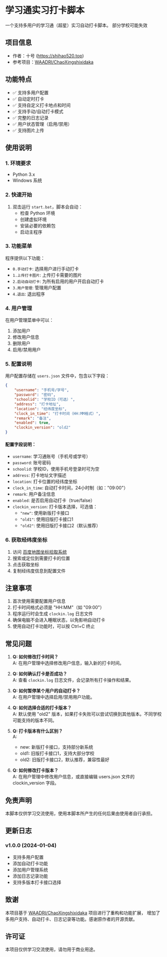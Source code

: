 # 学习通实习打卡脚本

一个支持多用户的学习通（超星）实习自动打卡脚本。
部分学校可能失效

## 项目信息

- 作者：十号 (https://shihao520.top)
- 参考项目：[WAADRI/ChaoXingshixidaka](https://github.com/WAADRI/ChaoXingshixidaka)

## 功能特点

- ✅ 支持多用户配置
- ✅ 自动定时打卡
- ✅ 支持自定义打卡地点和时间
- ✅ 支持手动/自动打卡模式
- ✅ 完整的日志记录
- ✅ 用户状态管理（启用/禁用）
- ✅ 支持图片上传

## 使用说明

### 1. 环境要求

- Python 3.x
- Windows 系统

### 2. 快速开始

1. 双击运行 `start.bat`，脚本会自动：
   - 检查 Python 环境
   - 创建虚拟环境
   - 安装必要的依赖包
   - 启动主程序

### 3. 功能菜单

程序提供以下功能：

- `0.手动打卡`: 选择用户进行手动打卡
- `1.上传打卡图片`: 上传打卡需要的图片
- `2.启动自动打卡`: 为所有启用的用户开启自动打卡
- `3.用户管理`: 管理用户配置
- `4.退出`: 退出程序

### 4. 用户管理

在用户管理菜单中可以：

1. 添加用户
2. 修改用户信息
3. 删除用户
4. 启用/禁用用户

### 5. 配置说明

用户配置存储在 `users.json` 文件中，包含以下字段：

```json
{
    "username": "手机号/学号",
    "password": "密码",
    "schoolid": "学校ID（可选）",
    "address": "打卡地址",
    "location": "经纬度坐标",
    "clock_in_time": "打卡时间（HH:MM格式）",
    "remark": "备注",
    "enabled": true,
    "clockin_version": "old2"
}
```

#### 配置字段说明：
- `username`: 学习通账号（手机号或学号）
- `password`: 账号密码
- `schoolid`: 学校ID，使用手机号登录时可为空
- `address`: 打卡地址文字描述
- `location`: 打卡位置的经纬度坐标
- `clock_in_time`: 自动打卡时间，24小时制（如："09:00"）
- `remark`: 用户备注信息
- `enabled`: 是否启用自动打卡（true/false）
- `clockin_version`: 打卡版本选择，可选值：
  - `"new"`: 使用新版打卡接口
  - `"old1"`: 使用旧版打卡接口1
  - `"old2"`: 使用旧版打卡接口2（默认推荐）

### 6. 获取经纬度坐标

1. 访问 [百度地图坐标拾取系统](http://api.map.baidu.com/lbsapi/getpoint/index.html)
2. 搜索或定位到需要打卡的位置
3. 点击获取坐标
4. 复制经纬度信息到配置文件

## 注意事项

1. 首次使用需要配置用户信息
2. 打卡时间格式必须是 "HH:MM"（如 "09:00"）
3. 程序运行时会生成 `clockin.log` 日志文件
4. 确保电脑不会进入睡眠状态，以免影响自动打卡
5. 使用自动打卡功能时，可以按 Ctrl+C 终止

## 常见问题

1. **Q: 如何修改打卡时间？**  
   A: 在用户管理中选择修改用户信息，输入新的打卡时间。

2. **Q: 如何确认打卡是否成功？**  
   A: 查看 `clockin.log` 日志文件，会记录所有打卡操作和结果。

3. **Q: 如何暂停某个用户的自动打卡？**  
   A: 在用户管理中选择启用/禁用用户功能。

4. **Q: 如何选择合适的打卡版本？**  
   A: 默认使用 "old2" 版本，如果打卡失败可以尝试切换到其他版本。不同学校可能支持的版本不同。

5. **Q: 打卡版本有什么区别？**  
   A: 
   - new: 新版打卡接口，支持部分新系统
   - old1: 旧版打卡接口1，支持大部分学校
   - old2: 旧版打卡接口2，默认推荐，兼容性最好

6. **Q: 如何修改打卡版本？**  
   A: 在用户管理中修改用户信息，或直接编辑 users.json 文件的 clockin_version 字段。

## 免责声明

本脚本仅供学习交流使用，使用本脚本所产生的任何后果由使用者自行承担。

## 更新日志

### v1.0.0 (2024-01-04)
- 支持多用户配置
- 添加自动打卡功能
- 添加用户管理系统
- 添加日志记录功能
- 支持多版本打卡接口选择

## 致谢

本项目基于 [WAADRI/ChaoXingshixidaka](https://github.com/WAADRI/ChaoXingshixidaka) 项目进行了重构和功能扩展，
增加了多用户支持、自动打卡、日志记录等功能。感谢原作者的开源贡献。

## 许可证

本项目仅供学习交流使用，请勿用于商业用途。

